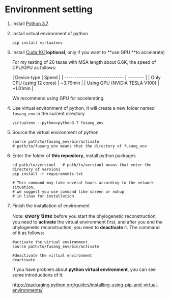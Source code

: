 # Environment setting

1. Install [Python 3.7](https://www.python.org/downloads/release/python-370/)

2. Install virtual environment of python

   ```
   pip install virtualenv
   ```

3. Install [Cuda 10.1](https://developer.nvidia.com/cuda-10.1-download-archive-base)(**optional**, only if you want to **use GPU **to accelerate)

   For my testing of 20 taxas with MSA length about 6.6K, the speed of CPU/GPU as follows:
   
   | Device type                   | Speed    |
| ----------------------------- | -------- |
   | Only CPU (using 12 cores)     | ~3.79min |
| Using GPU (NVIDIA TESLA V100) | ~1.01min |
   
   We recommend using GPU for accelerating.
   
4. Use virtual environment of python, it will create a new folder named `fusang_env` in the current directory

   ```
   virtualenv --python=python3.7 fusang_env
   ```

5. Source the virtual environment of python

   ```
   source path/to/fusang_env/bin/activate
   # path/to/fusang_env means that the directory of fusang_env
   ```
   
6. Enter the folder of **this repository**, install python packages

   ```
   cd path/to/version1   # path/to/version1 means that enter the directory of version1
   pip install -r requirements.txt
   
   # This command may take several hours according to the network situation,  
   # we suggest you use command like screen or nohup 
   # in linux for installation
   ```

7. Finish the installation of environment

   Note: <big>**every time**</big> before you start the phylogenetic reconstruction, you need to **activate** the virtual environment first, and after you end the phylogenetic reconstruction, you need to **deactivate** it. The command of it as follows:

   ```
   #activate the virtual environment
   source path/to/fusang_env/bin/activate
   
   #deactivate the virtual environment
   deactivate
   ```

   If you have problem about **python virtual environment**, you can see some introductions of it:

   https://packaging.python.org/guides/installing-using-pip-and-virtual-environments/

